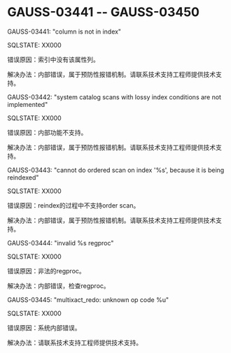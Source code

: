 # GAUSS-03441 -- GAUSS-03450

GAUSS-03441: "column is not in index"

SQLSTATE: XX000

错误原因：索引中没有该属性列。

解决办法：内部错误，属于预防性报错机制。请联系技术支持工程师提供技术支持。

GAUSS-03442: "system catalog scans with lossy index conditions are not implemented"

SQLSTATE: XX000

错误原因：内部功能不支持。

解决办法：内部错误，属于预防性报错机制。请联系技术支持工程师提供技术支持。

GAUSS-03443: "cannot do ordered scan on index '%s', because it is being reindexed"

SQLSTATE: XX000

错误原因：reindex的过程中不支持order scan。

解决办法：内部错误，属于预防性报错机制。请联系技术支持工程师提供技术支持。

GAUSS-03444: "invalid %s regproc"

SQLSTATE: XX000

错误原因：非法的regproc。

解决办法：内部错误，检查regproc。

GAUSS-03445: "multixact\_redo: unknown op code %u"

SQLSTATE: XX000

错误原因：系统内部错误。

解决办法：请联系技术支持工程师提供技术支持。

